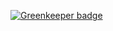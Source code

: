 
[![Greenkeeper badge](https://badges.greenkeeper.io/zanjs/css3-html.svg)](https://greenkeeper.io/)
